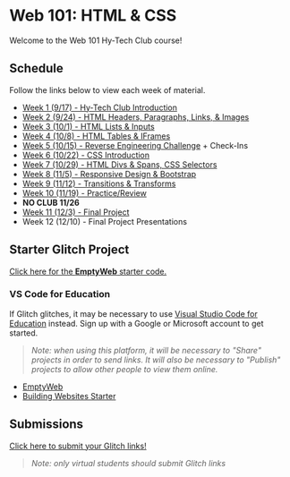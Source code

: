 # Web 101: HTML & CSS
Welcome to the Web 101 Hy-Tech Club course!

## Schedule
Follow the links below to view each week of material.

- [Week 1 (9/17) - Hy-Tech Club Introduction](Week01/StudentDesc.md)
- [Week 2 (9/24) - HTML Headers, Paragraphs, Links, & Images](Week02/StudentDesc.md)
- [Week 3 (10/1) - HTML Lists & Inputs](Week03/StudentDesc.md)
- [Week 4 (10/8) - HTML Tables & IFrames](Week04/StudentDesc.md)
- [Week 5 (10/15) - Reverse Engineering Challenge](Week05/StudentDesc.md) + Check-Ins
- [Week 6 (10/22) - CSS Introduction](Week06/StudentDesc.md)
- [Week 7 (10/29) - HTML Divs & Spans, CSS Selectors](Week07/StudentDesc.md)
- [Week 8 (11/5) - Responsive Design & Bootstrap](Week08/StudentDesc.md)
- [Week 9 (11/12) - Transitions & Transforms](Week09/StudentDesc.md)
- [Week 10 (11/19) - Practice/Review](Week10/StudentDesc.md)
- **NO CLUB 11/26**
- [Week 11 (12/3) - Final Project](Week11/StudentDesc.md)
- Week 12 (12/10) - Final Project Presentations

## Starter Glitch Project
[Click here for the **EmptyWeb** starter code.](https://glitch.com/edit/#!/remix/emptyweb101)

### VS Code for Education
If Glitch glitches, it may be necessary to use [Visual Studio Code for Education](https://vscodeedu.com/) instead. Sign up with a Google or Microsoft account to get started.

>_Note: when using this platform, it will be necessary to "Share" projects in order to send links. It will also be necessary to "Publish" projects to allow other people to view them online._

- [EmptyWeb](https://vscodeedu.com/fIutwSTikdAllE0aICni)
- [Building Websites Starter](https://vscodeedu.com/SgjpVh58kJVhmomkD0iK)

##  Submissions
[Click here to submit your Glitch links!](https://hylandtechclub.com/GlitchLink)

>_Note: only virtual students should submit Glitch links_
